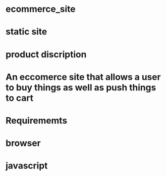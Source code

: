 # ecommerce_site
# static site

# product discription
# An eccomerce site that allows a user to buy things as well as push things to cart

# Requirememts
# browser
# javascript



